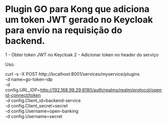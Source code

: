 # Plugin GO para Kong que adiciona um token JWT gerado no Keycloak para envio na requisição do backend.

1 - Obter token JWT no Keycloak
2 - Adicionar token no header do serviço

Uso: 

curl -s -X POST http://localhost:8001/services/myservice/plugins \
	-d name=go-token-idp \
	-d config.URL_IDP=http://192.168.99.29:8180/auth/realms/realm/protocol/openid-connect/token \
	-d config.Client_id=backend-service \
	-d config.Client_secret=secret \
	-d config.Username=open-banking \
	-d config.Username=secret
